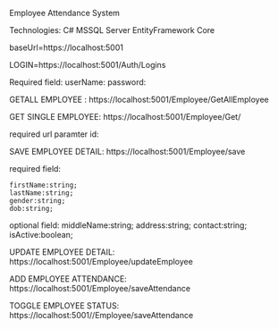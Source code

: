 Employee Attendance System

Technologies:
C#
MSSQL Server
EntityFramework Core

baseUrl=https://localhost:5001

LOGIN=https://localhost:5001/Auth/Logins

Required field:
        userName:
        password:
        
GETALL EMPLOYEE :
            https://localhost:5001/Employee/GetAllEmployee

GET SINGLE EMPLOYEE:
            https://localhost:5001/Employee/Get/
            
required url paramter
            id:
            
SAVE EMPLOYEE DETAIL:
            https://localhost:5001/Employee/save
            
required field:
    
    firstName:string; 
    lastName:string;
    gender:string;
    dob:string;
    
    
optional field:
    middleName:string;
    address:string;
    contact:string;
    isActive:boolean;
    
UPDATE EMPLOYEE DETAIL:
    https://localhost:5001/Employee/updateEmployee
    
ADD EMPLOYEE ATTENDANCE:
        https://localhost:5001/Employee/saveAttendance
        
TOGGLE EMPLOYEE STATUS:
        https://localhost:5001//Employee/saveAttendance
    
        
